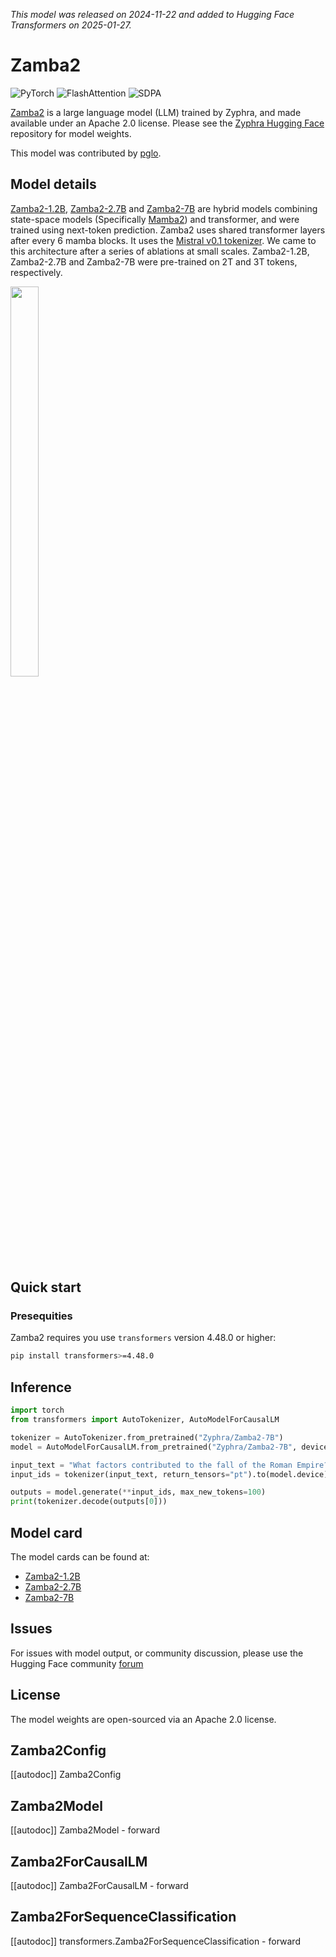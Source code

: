 <!--Copyright 2024 The HuggingFace Team. All rights reserved.

Licensed under the Apache License, Version 2.0 (the "License"); you may not use this file except in compliance with
the License. You may obtain a copy of the License at

http://www.apache.org/licenses/LICENSE-2.0

Unless required by applicable law or agreed to in writing, software distributed under the License is distributed on
an "AS IS" BASIS, WITHOUT WARRANTIES OR CONDITIONS OF ANY KIND, either express or implied. See the License for the
specific language governing permissions and limitations under the License.

⚠️ Note that this file is in Markdown but contain specific syntax for our doc-builder (similar to MDX) that may not be
rendered properly in your Markdown viewer.

-->
*This model was released on 2024-11-22 and added to Hugging Face Transformers on 2025-01-27.*
# Zamba2

<div class="flex flex-wrap space-x-1">
<img alt="PyTorch" src="https://img.shields.io/badge/PyTorch-DE3412?style=flat&logo=pytorch&logoColor=white">
<img alt="FlashAttention" src="https://img.shields.io/badge/%E2%9A%A1%EF%B8%8E%20FlashAttention-eae0c8?style=flat">
<img alt="SDPA" src="https://img.shields.io/badge/SDPA-DE3412?style=flat&logo=pytorch&logoColor=white">
</div>

[Zamba2](https://huggingface.co/papers/2411.15242) is a large language model (LLM) trained by Zyphra, and made available under an Apache 2.0 license. Please see the [Zyphra Hugging Face](https://huggingface.co/collections/zyphra/) repository for model weights.

This model was contributed by [pglo](https://huggingface.co/pglo).

## Model details

[Zamba2-1.2B](https://www.zyphra.com/post/zamba2-mini), [Zamba2-2.7B](https://www.zyphra.com/post/zamba2-small) and [Zamba2-7B](https://www.zyphra.com/post/zamba2-7b) are hybrid models combining state-space models (Specifically [Mamba2](https://github.com/state-spaces/mamba)) and transformer, and were trained using next-token prediction. Zamba2 uses shared transformer layers after every 6 mamba blocks. It uses the [Mistral v0.1 tokenizer](https://huggingface.co/mistralai/Mistral-7B-v0.1). We came to this architecture after a series of ablations at small scales. Zamba2-1.2B, Zamba2-2.7B and Zamba2-7B were pre-trained on 2T and 3T tokens, respectively.

<img src=https://github.com/user-attachments/assets/c2cff209-b901-483c-87aa-774b82a0769f width=30% height=40% />

## Quick start

### Presequities

Zamba2 requires you use `transformers` version 4.48.0 or higher:

```bash
pip install transformers>=4.48.0
```

## Inference

```python
import torch
from transformers import AutoTokenizer, AutoModelForCausalLM

tokenizer = AutoTokenizer.from_pretrained("Zyphra/Zamba2-7B")
model = AutoModelForCausalLM.from_pretrained("Zyphra/Zamba2-7B", device_map="auto", dtype=torch.bfloat16)

input_text = "What factors contributed to the fall of the Roman Empire?"
input_ids = tokenizer(input_text, return_tensors="pt").to(model.device)

outputs = model.generate(**input_ids, max_new_tokens=100)
print(tokenizer.decode(outputs[0]))
```

## Model card

The model cards can be found at:

* [Zamba2-1.2B](https://huggingface.co/Zyphra/Zamba2-1.2B)
* [Zamba2-2.7B](https://huggingface.co/Zyphra/Zamba2-2.7B)
* [Zamba2-7B](https://huggingface.co/Zyphra/Zamba2-7B)

## Issues
For issues with model output, or community discussion, please use the Hugging Face community [forum](https://huggingface.co/Zyphra/Zamba2-7B/discussions)

## License

The model weights are open-sourced via an Apache 2.0 license.

## Zamba2Config

[[autodoc]] Zamba2Config

## Zamba2Model

[[autodoc]] Zamba2Model
    - forward

## Zamba2ForCausalLM

[[autodoc]] Zamba2ForCausalLM
    - forward

## Zamba2ForSequenceClassification

[[autodoc]] transformers.Zamba2ForSequenceClassification
    - forward
